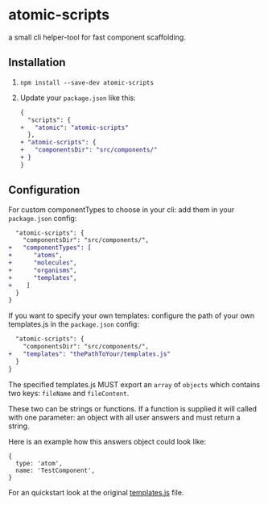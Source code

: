 # atomic-scripts
a small cli helper-tool for fast component scaffolding.

## Installation
1. `npm install --save-dev atomic-scripts`

2. Update your `package.json` like this:
   ```diff json
   {
     "scripts": {
   +   "atomic": "atomic-scripts"
     },
   + "atomic-scripts": {
   +   "componentsDir": "src/components/"
   + }
   }
   ```
   
## Configuration

For custom componentTypes to choose in your cli: add them in your `package.json` config:
   ```diff json
     "atomic-scripts": {
       "componentsDir": "src/components/",
   +   "componentTypes": [
   +      "atoms",
   +      "molecules",
   +      "organisms",
   +      "templates",          
   +    ]
     }
   }
   ```
   
If you want to specify your own templates: configure the path of your own templates.js in the `package.json` config:

   ```diff json
     "atomic-scripts": {
       "componentsDir": "src/components/",
   +   "templates": "thePathToYour/templates.js"
     }
   }
   ```   
   
The specified templates.js MUST export an `array` of `objects` which contains two keys:
`fileName` and `fileContent`.

These two can be strings or functions. 
If a function is supplied it will called with one parameter: 
an object with all user answers and must return a string.

Here is an example how this answers object could look like:
```
{
  type: 'atom',
  name: 'TestComponent',
}
```

For an quickstart look at the original [templates.js](/templates/templates.js) file.

